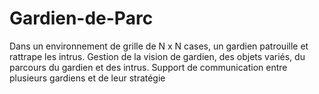# Gardien-de-Parc
Dans un environnement de grille de N x N cases, un gardien patrouille et rattrape les intrus. Gestion de la vision de gardien, des objets variés, du parcours du gardien et des intrus. Support de communication entre plusieurs gardiens et de leur stratégie
